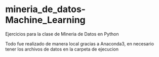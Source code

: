 # mineria_de_datos-Machine_Learning
Ejercicios para la clase de Mineria de Datos en Python

Todo fue realizado de manera local gracias a Anaconda3, en necesario tener los archivos de datos en la carpeta de ejecucion
